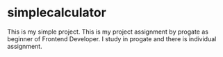 # simplecalculator
This is my simple project. This is my project assignment by progate as beginner of Frontend Developer.
I study in progate and there is individual assignment.
